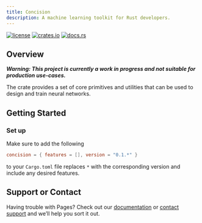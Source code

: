 ```yaml
---
title: Concision
description: A machine learning toolkit for Rust developers.
---
```


[![license](https://img.shields.io/crates/l/concision.svg)](https://choosealicense.com/licenses/apache-2.0/)
[![crates.io](https://img.shields.io/crates/v/concision.svg)](https://crates.io/crates/concision)
[![docs.rs](https://docs.rs/concision/badge.svg)](https://docs.rs/concision)

## Overview

_**Warning: This project is currently a work in progress and not suitable for production use-cases.**_

 The crate provides a set of core primitives and utilities that can be used to design and train neural networks.

## Getting Started

### Set up

Make sure to add the following 

```toml
concision = { features = [], version = "0.1.*" }
```

to your `Cargo.toml` file replaces `*` with the corresponding version and include any desired features.


## Support or Contact

Having trouble with Pages? Check out our [documentation](https://docs.rs/concision) or [contact support](https://support.scsys.io) and we’ll help you sort it out.
